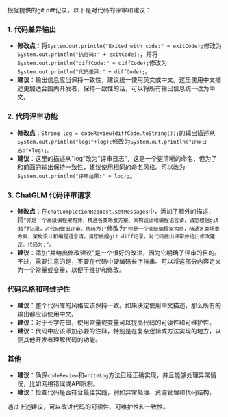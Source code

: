 根据提供的git diff记录，以下是对代码的评审和建议：

### 1. 代码差异输出
- **修改点**：将`System.out.println("Exited with code:" + exitCode);`修改为`System.out.println("执行码:" + exitCode);`，并将`System.out.println("diffCode:" + diffCode);`修改为`System.out.println("代码差异:" + diffCode);`。
- **建议**：输出信息应当保持一致性，建议统一使用英文或中文。这里使用中文描述更加适合国内开发者，保持一致性的话，可以将所有输出信息统一改为中文。

### 2. 代码评审功能
- **修改点**：`String log = codeReview(diffCode.toString());`的输出描述从`System.out.println("log:"+log);`修改为`System.out.println("评审日志:"+log);`。
- **建议**：这里的描述从"log"改为"评审日志"，这是一个更清晰的命名，但为了和前面的输出保持一致性，建议使用相同的命名风格。可以改为`System.out.println("评审结果:" + log);`。

### 3. ChatGLM 代码评审请求
- **修改点**：在`chatCompletionRequest.setMessages`中，添加了额外的描述，将`"你是一个高级编程架构师，精通各类场景方案、架构设计和编程语言请，请您根据git diff记录，对代码做出评审。代码为:"`修改为`"你是一个高级编程架构师，精通各类场景方案、架构设计和编程语言请，请您根据git diff记录，对代码做出评审并给出修改建议。代码为:"`。
- **建议**：添加“并给出修改建议”是一个很好的改进，因为它明确了评审的目的。不过，需要注意的是，不要在代码中硬编码长字符串。可以将这部分内容定义为一个常量或变量，以便于维护和修改。

### 代码风格和可维护性
- **建议**：整个代码库的风格应该保持一致。如果决定使用中文描述，那么所有的输出都应该使用中文。
- **建议**：对于长字符串，使用常量或变量可以提高代码的可读性和可维护性。
- **建议**：代码中应该添加必要的注释，特别是在复杂逻辑或方法实现的地方，以便其他开发者理解代码的功能。

### 其他
- **建议**：确保`codeReview`和`writeLog`方法已经正确实现，并且能够处理异常情况，比如网络错误或API限制。
- **建议**：检查代码是否符合最佳实践，例如异常处理、资源管理和代码结构。

通过上述建议，可以改进代码的可读性、可维护性和一致性。